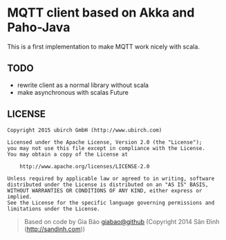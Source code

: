 #  MQTT client based on Akka and Paho-Java

This is a first implementation to make MQTT work nicely with scala. 

TODO
----

- rewrite client as a normal library without scala
- make asynchronous with scalas Future

## LICENSE

    Copyright 2015 ubirch GmbH (http://www.ubirch.com)
    
    Licensed under the Apache License, Version 2.0 (the "License");
    you may not use this file except in compliance with the License.
    You may obtain a copy of the License at
    
        http://www.apache.org/licenses/LICENSE-2.0
    
    Unless required by applicable law or agreed to in writing, software
    distributed under the License is distributed on an "AS IS" BASIS, 
    WITHOUT WARRANTIES OR CONDITIONS OF ANY KIND, either express or implied.
    See the License for the specific language governing permissions and
    limitations under the License.

> Based on code by Gia Bảo <giabao@github> (Copyright 2014 Sân Đình (http://sandinh.com))
